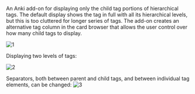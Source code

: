 An Anki add-on for displaying only the child tag portions of hierarchical tags. The default display shows the tag in full with all its hierarchical levels, but this is too cluttered for longer series of tags. The add-on creates an alternative tag column in the card browser that allows the user control over how many child tags to display.

<img alt="1" src="https://raw.githubusercontent.com/marcw43/abbreviated-hierarchical-tags/main/images/1.png?token=GHSAT0AAAAAACV64EQOF352LVORVBXGXD34ZVYUNXA">

Displaying two levels of tags:

<img alt="2" src="https://raw.githubusercontent.com/marcw43/abbreviated-hierarchical-tags/main/images/2.png?token=GHSAT0AAAAAACV64EQPTVHA65IKEA5E5TIYZVYUN5A">

Separators, both between parent and child tags, and between individual tag elements, can be changed:
<img alt="3" src="https://raw.githubusercontent.com/marcw43/abbreviated-hierarchical-tags/main/images/3.png?token=GHSAT0AAAAAACV64EQOE5KOHGQYFA5OUI34ZVYUN7A">
